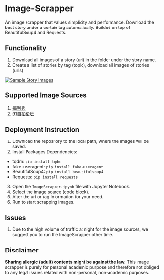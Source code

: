 # Image-Scrapper
An image scrapper that values simplicity and performance. Download the best story under a certain tag automatically. Builded on top of BeautifulSoup4 and Requests.

## Functionality
1. Download all images of a story (url) in the folder under the story name.
2. Create a list of stories by tag (topic), download all images of stories (urls)

[![Sample Story Images](https://s13.postimg.org/f2o9amc8n/image.png)](https://postimg.org/image/9ehyjq7w3/)

## Supported Image Sources
1. [福利秀](http://www.bfpgf.com/)
2. [91自拍论坛](http://93.t9p.today/index.php)

## Deployment Instruction
1. Download the repository to the local path, where the images will be saved.
2. Install Packages Dependencies:
  * tqdm: `pip install tqdm`
  * fake-useragent: `pip install fake-useragent`
  * BeautifulSoup4: `pip install beautifulsoup4`
  * Requests: `pip install requests`
3. Open the `ImageScrapper.ipynb` file with Jupyter Notebook.
4. Select the image source (code block).
5. Alter the url or tag information for your need.
6. Run to start scrapping images.

## Issues
1. Due to the high volume of traffic at night for the image sources, we suggest you to run the ImageScrapper other time.

## Disclaimer
**Sharing allergic (adult) contents might be against the law.** This image scrapper is purely for personal academic purpose and therefore not obliged to any legal issues related with non-personal, non-academic purposes.
